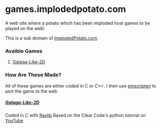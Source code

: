 # games.implodedpotato.com

A web site where a potato which has been imploded host games to be played on the web!

This is a sub domain of [ImplodedPotato.com](https://implodedpotato.com). 

### Avaible Games

1. [Galaga-Like-2D](https://games.implodedpotato.com/Galaga-Like-2D/)

### How Are These Made?

All of these games are either coded in C or C++. 
I then use [emscripten](https://emscripten.org/) to port the game to the web

##### [Galaga-Like-2D](https://github.com/ImplodedPotato/Galaga-Like-2D)

Coded in C with [Raylib](https://www.raylib.com/)
Based on the Clear Code's python tutorial on [YouTube](https://www.youtube.com/watch?v=UoAsDlUwjy0&t=15704s)
